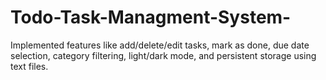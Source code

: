 # Todo-Task-Managment-System-
Implemented features like add/delete/edit tasks, mark as done, due date selection,  category filtering, light/dark mode, and persistent storage using text files. 
